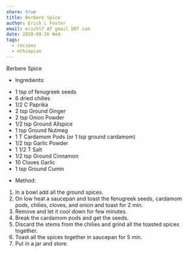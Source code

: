 ```yaml
---
share: true
title: Berbere Spice
author: Erich L Foster
email: erichlf AT gmail DOT com
date: 2020-08-26 Wed
tags:
  - recipes
  - ethiopian
---
```


Berbere Spice
* Ingredients:
- 1 tsp of fenugreek seeds
- 6 dried chilies
- 1/2 C Paprika
- 2 tsp Ground Ginger
- 2 tsp Onion Powder
- 1/2 tsp Ground Allspice
- 1 tsp Ground Nutmeg
- 1 T Cardamom Pods (or 1 tsp ground cardamom)
- 1/2 tsp Garlic Powder
- 1 1/2 T Salt
- 1/2 tsp Ground Cinnamon
- 10 Cloves Garlic
- 1 tsp Ground Cumin

* Method:
1. In a bowl add all the ground spices.
2. On low heat a saucepan and toast the fenugreek seeds, cardamom pods, chilies, cloves,
   and onion and toast for 2 min.
3. Remove and let it cool down for few minutes.
4. Break the cardamom pods and get the seeds.
5. Discard the stems from the chilies and grind all the toasted spices together.
6. Toast all the spices together in saucepan for 5 min.
7. Put in a jar and store.
